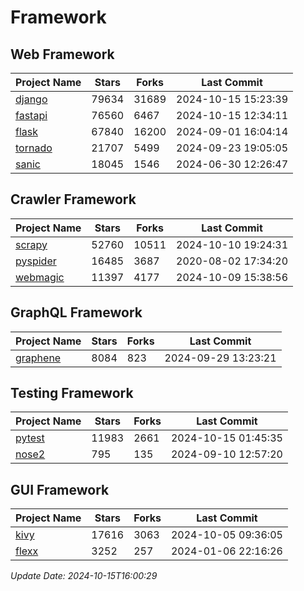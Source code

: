 # Framework

## Web Framework
| Project Name | Stars | Forks | Last Commit |
| ------------ | ----- | ----- | ----------- |
| [django](https://github.com/django/django) | 79634 | 31689 | 2024-10-15 15:23:39 |
| [fastapi](https://github.com/fastapi/fastapi) | 76560 | 6467 | 2024-10-15 12:34:11 |
| [flask](https://github.com/pallets/flask) | 67840 | 16200 | 2024-09-01 16:04:14 |
| [tornado](https://github.com/tornadoweb/tornado) | 21707 | 5499 | 2024-09-23 19:05:05 |
| [sanic](https://github.com/sanic-org/sanic) | 18045 | 1546 | 2024-06-30 12:26:47 |

## Crawler Framework
| Project Name | Stars | Forks | Last Commit |
| ------------ | ----- | ----- | ----------- |
| [scrapy](https://github.com/scrapy/scrapy) | 52760 | 10511 | 2024-10-10 19:24:31 |
| [pyspider](https://github.com/binux/pyspider) | 16485 | 3687 | 2020-08-02 17:34:20 |
| [webmagic](https://github.com/code4craft/webmagic) | 11397 | 4177 | 2024-10-09 15:38:56 |

## GraphQL Framework
| Project Name | Stars | Forks | Last Commit |
| ------------ | ----- | ----- | ----------- |
| [graphene](https://github.com/graphql-python/graphene) | 8084 | 823 | 2024-09-29 13:23:21 |

## Testing Framework
| Project Name | Stars | Forks | Last Commit |
| ------------ | ----- | ----- | ----------- |
| [pytest](https://github.com/pytest-dev/pytest) | 11983 | 2661 | 2024-10-15 01:45:35 |
| [nose2](https://github.com/nose-devs/nose2) | 795 | 135 | 2024-09-10 12:57:20 |

## GUI Framework
| Project Name | Stars | Forks | Last Commit |
| ------------ | ----- | ----- | ----------- |
| [kivy](https://github.com/kivy/kivy) | 17616 | 3063 | 2024-10-05 09:36:05 |
| [flexx](https://github.com/flexxui/flexx) | 3252 | 257 | 2024-01-06 22:16:26 |

*Update Date: 2024-10-15T16:00:29*